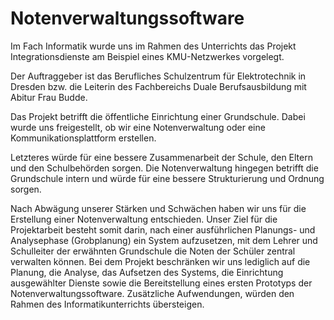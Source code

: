 # Notenverwaltungssoftware
Im Fach Informatik wurde uns im Rahmen des Unterrichts das Projekt Integrationsdienste am Beispiel eines KMU-Netzwerkes vorgelegt.

Der Auftraggeber ist das Berufliches Schulzentrum für Elektrotechnik in Dresden bzw. die Leiterin des Fachbereichs Duale Berufsausbildung mit Abitur Frau Budde.

Das Projekt betrifft die öffentliche Einrichtung einer Grundschule. Dabei wurde uns freigestellt, ob wir eine Notenverwaltung oder eine Kommunikationsplattform erstellen.

Letzteres würde für eine bessere Zusammenarbeit der Schule, den Eltern und den Schulbehörden sorgen. Die Notenverwaltung hingegen betrifft die Grundschule intern und würde für eine bessere Strukturierung und Ordnung sorgen.

Nach Abwägung unserer Stärken und Schwächen haben wir uns für die Erstellung einer Notenverwaltung entschieden.
Unser Ziel für die Projektarbeit besteht somit darin, nach einer ausführlichen Planungs- und Analysephase (Grobplanung) ein System aufzusetzen, mit dem Lehrer und Schulleiter der erwähnten Grundschule die Noten der Schüler zentral verwalten können.
Bei dem Projekt beschränken wir uns lediglich auf die Planung, die Analyse, das Aufsetzen des Systems, die Einrichtung ausgewählter Dienste sowie die Bereitstellung eines ersten Prototyps der Notenverwaltungssoftware. Zusätzliche Aufwendungen, würden den Rahmen des Informatikunterrichts übersteigen.
